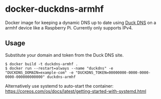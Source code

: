 # docker-duckdns-armhf

Docker image for keeping a dynamic DNS up to date using [Duck DNS](https://www.duckdns.org/) on a armhf device like a Raspberry Pi. Currently only supports IPv4.

## Usage

Substitute your domain and token from the Duck DNS site.

```
$ docker build -t duckdns-armhf .
$ docker run --restart=always --name "duckdns" -e "DUCKDNS_DOMAIN=example-com" -e "DUCKDNS_TOKEN=00000000-0000-0000-0000-000000000000" duckdns-armhf
```

Alternatively use systemd to auto-start the container: https://coreos.com/os/docs/latest/getting-started-with-systemd.html
